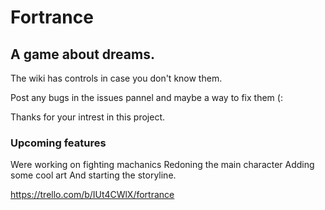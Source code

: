 # Fortrance
## A game about dreams.


The wiki has controls in case you don't know them.

Post any bugs in the issues pannel and maybe a way to fix them (:

Thanks for your intrest in this project.

### Upcoming features
Were working on fighting machanics
Redoning the main character
Adding some cool art
And starting the storyline.

https://trello.com/b/IUt4CWlX/fortrance